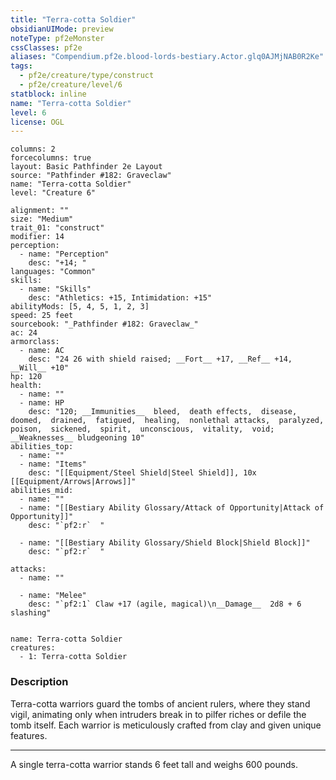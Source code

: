 ```yaml
---
title: "Terra-cotta Soldier"
obsidianUIMode: preview
noteType: pf2eMonster
cssClasses: pf2e
aliases: "Compendium.pf2e.blood-lords-bestiary.Actor.glq0AJMjNAB0R2Ke" 
tags:
  - pf2e/creature/type/construct
  - pf2e/creature/level/6
statblock: inline
name: "Terra-cotta Soldier"
level: 6
license: OGL
---
```


```statblock
columns: 2
forcecolumns: true
layout: Basic Pathfinder 2e Layout
source: "Pathfinder #182: Graveclaw"
name: "Terra-cotta Soldier"
level: "Creature 6"

alignment: ""
size: "Medium"
trait_01: "construct"
modifier: 14
perception:
  - name: "Perception"
    desc: "+14; "
languages: "Common"
skills:
  - name: "Skills"
    desc: "Athletics: +15, Intimidation: +15"
abilityMods: [5, 4, 5, 1, 2, 3]
speed: 25 feet
sourcebook: "_Pathfinder #182: Graveclaw_"
ac: 24
armorclass:
  - name: AC
    desc: "24 26 with shield raised; __Fort__ +17, __Ref__ +14, __Will__ +10"
hp: 120
health:
  - name: ""
  - name: HP
    desc: "120; __Immunities__  bleed,  death effects,  disease,  doomed,  drained,  fatigued,  healing,  nonlethal attacks,  paralyzed,  poison,  sickened,  spirit,  unconscious,  vitality,  void; __Weaknesses__ bludgeoning 10"
abilities_top:
  - name: ""
  - name: "Items"
    desc: "[[Equipment/Steel Shield|Steel Shield]], 10x [[Equipment/Arrows|Arrows]]"
abilities_mid:
  - name: ""
  - name: "[[Bestiary Ability Glossary/Attack of Opportunity|Attack of Opportunity]]"
    desc: "`pf2:r`  "

  - name: "[[Bestiary Ability Glossary/Shield Block|Shield Block]]"
    desc: "`pf2:r`  "

attacks:
  - name: ""

  - name: "Melee"
    desc: "`pf2:1` Claw +17 (agile, magical)\n__Damage__  2d8 + 6 slashing"
 
```

```encounter-table
name: Terra-cotta Soldier
creatures:
  - 1: Terra-cotta Soldier
```


### Description
Terra-cotta warriors guard the tombs of ancient rulers, where they stand vigil, animating only when intruders break in to pilfer riches or defile the tomb itself. Each warrior is meticulously crafted from clay and given unique features.

* * *

A single terra-cotta warrior stands 6 feet tall and weighs 600 pounds.
